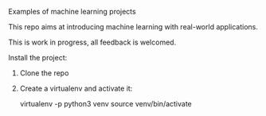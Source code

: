 Examples of machine learning projects

This repo aims at introducing machine learning with real-world applications. 

This is work in progress, all feedback is welcomed.

Install the project:
	
1) Clone the repo
	
2) Create a virtualenv and activate it:

	virtualenv -p python3 venv
	source venv/bin/activate
